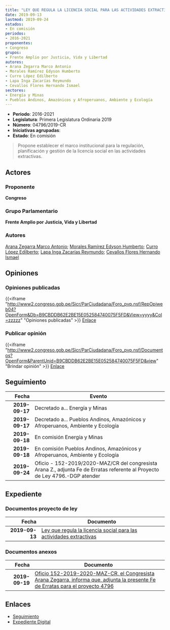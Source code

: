 ```yaml
---
title: "LEY QUE REGULA LA LICENCIA SOCIAL PARA LAS ACTIVIDADES EXTRACTIVAS"
date: 2019-09-13
lastmod: 2019-09-24
estados:
- En comisión
periodos:
- 2016-2021
proponentes:
- Congreso
grupos:
- Frente Amplio por Justicia, Vida y Libertad
autores:
- Arana Zegarra Marco Antonio
- Morales Ramírez Edyson Humberto
- Curro López Edilberto
- Lapa Inga Zacarías Reymundo
- Cevallos Flores Hernando Ismael
sectores:
- Energía y Minas
- Pueblos Andinos, Amazónicos y Afroperuanos, Ambiente y Ecología
---
```

- **Periodo**: 2016-2021
- **Legislatura**: Primera Legislatura Ordinaria 2019
- **Número**: 04796/2019-CR
- **Iniciativas agrupadas**: 
- **Estado**: En comisión

> Propone establecer el marco institucional para la regulación, planificación y gestión de la licencia social en las actividades extractivas.


## Actores

### Proponente

**Congreso**

### Grupo Parlamentario

**Frente Amplio por Justicia, Vida y Libertad**

### Autores

[Arana Zegarra Marco Antonio](mailto:mailto:marana@congreso.gob.pe); [Morales Ramírez Edyson Humberto](mailto:mailto:emorales@congreso.gob.pe); [Curro López Edilberto](mailto:mailto:ecurro@congreso.gob.pe); [Lapa Inga Zacarías Reymundo](mailto:mailto:zlapa@congreso.gob.pe); [Cevallos Flores Hernando Ismael](mailto:mailto:hcevallos@congreso.gob.pe)

## Opiniones

### Opiniones publicadas

{{<iframe "http://www2.congreso.gob.pe/Sicr/ParCiudadana/Foro_pvp.nsf/RepOpiweb04?OpenForm&Db=B9CBDDB62E2BE15E052584740075F5FD&View=yyyy&Col=zzzzz" "Opiniones publicadas" >}}
[Enlace](http://www2.congreso.gob.pe/Sicr/ParCiudadana/Foro_pvp.nsf/RepOpiweb04?OpenForm&Db=B9CBDDB62E2BE15E052584740075F5FD&View=yyyy&Col=zzzzz)

### Publicar opinión

{{<iframe "http://www2.congreso.gob.pe/Sicr/ParCiudadana/Foro_pvp.nsf/Documentos?OpenForm&ParentUnid=B9CBDDB62E2BE15E052584740075F5FD&view" "Brindar opinión" >}}
[Enlace](http://www2.congreso.gob.pe/Sicr/ParCiudadana/Foro_pvp.nsf/Documentos?OpenForm&ParentUnid=B9CBDDB62E2BE15E052584740075F5FD&view)


## Seguimiento

| Fecha | Evento |
|------:|--------|
| **2019-09-17** | Decretado a... Energía y Minas |
| **2019-09-17** | Decretado a... Pueblos Andinos, Amazónicos y Afroperuanos, Ambiente y Ecología |
| **2019-09-18** | En comisión Energía y Minas |
| **2019-09-18** | En comisión Pueblos Andinos, Amazónicos y Afroperuanos, Ambiente y Ecología |
| **2019-09-24** | Oficio - 152-2019/2020-MAZ/CR del congresista Arana Z., adjunta Fe de Erratas referente al Proyecto de Ley 4796.-DGP atender |

## Expediente

### Documentos proyecto de ley

| Fecha | Documento |
|------:|-----------|
| **2019-09-13** | [Ley que regula la licencia social para las actividades extractivas](http://www.leyes.congreso.gob.pe/Documentos/2016_2021/Proyectos_de_Ley_y_de_Resoluciones_Legislativas/PL0479620190913.pdf) |

### Documentos anexos

| Fecha | Documento |
|------:|-----------|
| **2019-09-19** | [Oficio 152-2019-2020-MAZ-CR, el Congresista Arana Zegarra, informa que, adjunta la presente Fe de Erratas para el proyecto 4796](http://www.leyes.congreso.gob.pe/Documentos/2016_2021/Oficios/Congresistas/OFICIO-152-2019-2020-MAZ-CR.pdf) |

## Enlaces

- [Seguimiento](http://www2.congreso.gob.pe/Sicr/TraDocEstProc/CLProLey2016.nsf/f7fff46988ca05b1052578e100829cc7/053e8c5cd66946ab05258474007e2ccc?OpenDocument)
- [Expediente Digital](http://www2.congreso.gob.pe/Sicr/TraDocEstProc/CLProLey2016.nsf/f7fff46988ca05b1052578e100829cc7/053e8c5cd66946ab05258474007e2ccc?OpenDocument&Click=05257FB7005EB655.eb71d0cf91d8294e05256cdf006b5706/$Body/0.1C6C)

